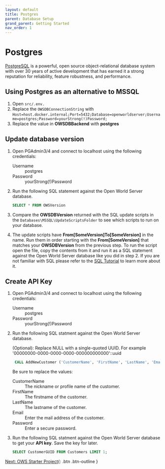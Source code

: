 ```yaml
---
layout: default
title: Postgres
parent: Database Setup
grand_parent: Getting Started
nav_order: 1
---
```


# Postgres

[PostgreSQL](https://www.postgresql.org/) is a powerful, open source object-relational database system with over 30 years of active development that has earned it a strong reputation for reliability, feature robustness, and performance.

## Using Postgres as an alternative to MSSQL
1. Open `src/.env.`
2. Replace the `OWSDBConnectionString` with `Host=host.docker.internal;Port=5432;Database=openworldserver;Username=postgres;Password=yourStrong(!)Password;`
3. Replace the value in **OWSDBBackend** with **postgres**

## Update database version

1. Open PGAdmin3/4 and connect to localhost using the following credentials:

    <dl>
        <dt>Username</dt>
        <dd>postgres</dd>
        <dt>Password</dt>
        <dd>yourStrong(!)Password</dd>
    </dl>

2. Run the following SQL statement against the Open World Server database.
   
   ```sql
   SELECT * FROM OWSVersion
   ```

3. Compare the **OWSDBVersion** returned with the SQL update scripts in the `Databases\MSSQL\UpdateScriptsFolder` to see which scripts to run on your database.
   
4. The update scripts have **From[SomeVersion]To[SomeVersion]** in the name. Run them in order starting with the **From[SomeVersion]** that matches your **OWSDBVersion** from the previous step. To run the script open the file, copy the contents from it and run it as a SQL statement against the Open World Server database like you did in step 2. If you are not familiar with SQL please refer to the [SQL Tutorial](https://www.w3schools.com/sql/) to learn more about it.

## Create API Key

1. Open PGAdmin3/4  and connect  to localhost using the following credentials:

    <dl>
        <dt>Username</dt>
        <dd>postgres</dd>
        <dt>Password</dt>
        <dd>yourStrong(!)Password</dd>
    </dl>

2. Run the following SQL statment against the Open World Server database.

   (Optional): Replace NULL with a single-quoted UUID. For example '00000000-0000-0000-0000-000000000000'::uuid

   ```sql
    CALL AddNewCustomer ('CustomerName', 'FirstName', 'LastName', 'Email', 'Password', NULL);
   ```
   
   Be sure to replace the values:

    <dl>
        <dt>CustomerName</dt>
        <dd>The nickname or profile name of the customer.</dd>
        <dt>FirstName</dt>
        <dd>The firstname of the customer.</dd>
        <dt>LastName</dt>
        <dd>The lastname of the customer.</dd>
        <dt>Email</dt>
        <dd>Enter the mail address of the customer.</dd>
        <dt>Password</dt>
        <dd>Enter a secure password.</dd>
    </dl>
    
3. Run the following SQL statment against the Open World Server database to get your **API key**. Save the key for later.
   
   ```sql
   SELECT CustomerGUID FROM Customers LIMIT 1;
   ```

[Next: OWS Starter Project](starter-project){: .btn .btn-outline }